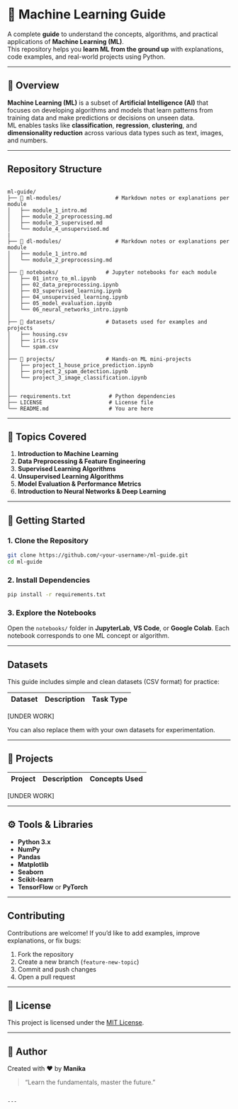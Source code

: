 # 🧠 Machine Learning Guide

A complete **guide** to understand the concepts, algorithms, and practical applications of **Machine Learning (ML)**.  
This repository helps you **learn ML from the ground up** with explanations, code examples, and real-world projects using Python.

---

## 📘 Overview

**Machine Learning (ML)** is a subset of **Artificial Intelligence (AI)** that focuses on developing algorithms and models that learn patterns from training data and make predictions or decisions on unseen data.  
ML enables tasks like **classification**, **regression**, **clustering**, and **dimensionality reduction** across various data types such as text, images, and numbers.

---

## Repository Structure

```

ml-guide/
├── 📁 ml-modules/                 # Markdown notes or explanations per module
│   ├── module_1_intro.md
│   ├── module_2_preprocessing.md
│   ├── module_3_supervised.md
│   └── module_4_unsupervised.md
|
├── 📁 dl-modules/                 # Markdown notes or explanations per module
│   ├── module_1_intro.md
│   └── module_2_preprocessing.md
│
├── 📁 notebooks/               # Jupyter notebooks for each module
│   ├── 01_intro_to_ml.ipynb
│   ├── 02_data_preprocessing.ipynb
│   ├── 03_supervised_learning.ipynb
│   ├── 04_unsupervised_learning.ipynb
│   ├── 05_model_evaluation.ipynb
│   └── 06_neural_networks_intro.ipynb
│
├── 📁 datasets/                # Datasets used for examples and projects
│   ├── housing.csv
│   ├── iris.csv
│   └── spam.csv
│
├── 📁 projects/                # Hands-on ML mini-projects
│   ├── project_1_house_price_prediction.ipynb
│   ├── project_2_spam_detection.ipynb
│   └── project_3_image_classification.ipynb
│
│
├── requirements.txt            # Python dependencies
├── LICENSE                     # License file
└── README.md                   # You are here

````

---

## 🧮 Topics Covered

1. **Introduction to Machine Learning**  
2. **Data Preprocessing & Feature Engineering**  
3. **Supervised Learning Algorithms**  
4. **Unsupervised Learning Algorithms**  
5. **Model Evaluation & Performance Metrics**  
6. **Introduction to Neural Networks & Deep Learning**

---

## 🚀 Getting Started

### 1. Clone the Repository
```bash
git clone https://github.com/<your-username>/ml-guide.git
cd ml-guide
````

### 2. Install Dependencies

```bash
pip install -r requirements.txt
```

### 3. Explore the Notebooks

Open the `notebooks/` folder in **JupyterLab**, **VS Code**, or **Google Colab**.
Each notebook corresponds to one ML concept or algorithm.

---

## Datasets

This guide includes simple and clean datasets (CSV format) for practice:

| Dataset        | Description             | Task Type           |
| -------------- | ----------------------- | ------------------- |
[UNDER WORK]

You can also replace them with your own datasets for experimentation.

---

## 🧠 Projects

| Project                   | Description                             | Concepts Used                      |
| ------------------------- | --------------------------------------- | ---------------------------------- |
[UNDER WORK]

---

## ⚙️ Tools & Libraries

* **Python 3.x**
* **NumPy**
* **Pandas**
* **Matplotlib**
* **Seaborn**
* **Scikit-learn**
* **TensorFlow** or **PyTorch**

---

## Contributing

Contributions are welcome!
If you’d like to add examples, improve explanations, or fix bugs:

1. Fork the repository
2. Create a new branch (`feature-new-topic`)
3. Commit and push changes
4. Open a pull request

---

## 📜 License

This project is licensed under the [MIT License](LICENSE).

---

## 💬 Author

Created with ❤️ by **Manika**

> “Learn the fundamentals, master the future.”

```

---

